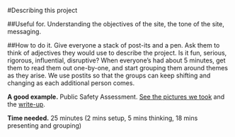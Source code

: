 #Describing this project

##Useful for. 
Understanding the objectives of the site, the tone of the site, messaging. 

##How to do it. 
Give everyone a stack of post-its and a pen. Ask them to think of adjectives they would use to describe the project. Is it fun, serious, rigorous, influential, disruptive? When everyone’s had about 5 minutes, get them to read them out one-by-one, and start grouping them around themes as they arise. We use postits so that the groups can keep shifting and changing as each additional person comes. 

**A good example.** Public Safety Assessment. [See the pictures we took](https://drive.google.com/drive/u/0/folders/1oKo5xDYwPjkaCJC3QLcH8khOY_d52rvq) and the [write-up](https://docs.google.com/document/d/1UnfFvdkdGdEdN1tvgJlHCHJ7KaKMjTYi_LjCt4U0wKI/edit#heading=h.e9z7fk7dz3m4). 

**Time needed.** 25 minutes (2 mins setup, 5 mins thinking, 18 mins presenting and grouping)